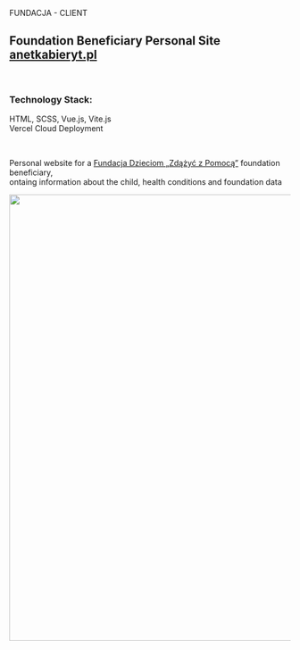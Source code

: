 <p>FUNDACJA - CLIENT</p>
<h2>
  Foundation Beneficiary Personal Site <br />
  <a href="https://anetkabieryt.pl">anetkabieryt.pl</a> <br />
</h1>

<br />

<h3>Technology Stack:</h3>
<p>
  HTML, SCSS, Vue.js, Vite.js <br />
  Vercel Cloud Deployment
</p>

<br />

<p>
  Personal website for a <a href="https://dzieciom.pl">Fundacja Dzieciom „Zdążyć z Pomocą”</a> foundation beneficiary, <br />
  ontaing information about the child, health conditions and foundation data
</p>

<img src="https://github.com/user-attachments/assets/8780852b-47b7-49f5-bdb6-effb57ccb9f0" width="800px" height="auto"/>

